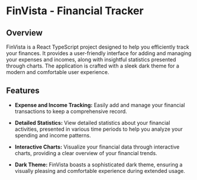 # FinVista - Financial Tracker

## Overview

FinVista is a React TypeScript project designed to help you efficiently track your finances. It provides a user-friendly interface for adding and managing your expenses and incomes, along with insightful statistics presented through charts. The application is crafted with a sleek dark theme for a modern and comfortable user experience.

## Features

- **Expense and Income Tracking:** Easily add and manage your financial transactions to keep a comprehensive record.

- **Detailed Statistics:** View detailed statistics about your financial activities, presented in various time periods to help you analyze your spending and income patterns.

- **Interactive Charts:** Visualize your financial data through interactive charts, providing a clear overview of your financial trends.

- **Dark Theme:** FinVista boasts a sophisticated dark theme, ensuring a visually pleasing and comfortable experience during extended usage.

